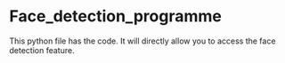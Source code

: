 # Face_detection_programme
This python file has the code. It will directly allow you to access the face detection feature.
